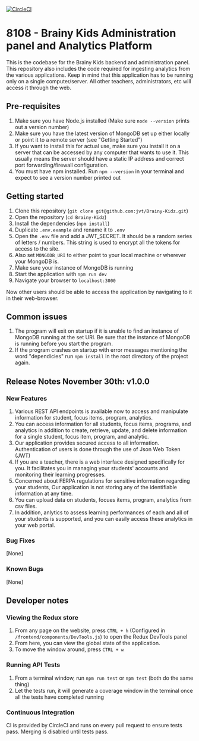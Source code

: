 [![CircleCI](https://circleci.com/gh/jvt/Brainy-Kids.svg?style=svg)](https://circleci.com/gh/jvt/Brainy-Kids)

# 8108 - Brainy Kids Administration panel and Analytics Platform

This is the codebase for the Brainy Kids backend and administration panel. This repository also includes the code required for ingesting analytics from the various applications. Keep in mind that this application has to be running only on a single computer/server. All other teachers, administrators, etc will access it through the web.

## Pre-requisites

1.  Make sure you have Node.js installed (Make sure `node --version` prints out a version number)
2.  Make sure you have the latest version of MongoDB set up either locally or point it to a remote server (see "Getting Started")
3.  If you want to install this for actual use, make sure you install it on a server that can be accessed by any computer that wants to use it. This usually means the server should have a static IP address and correct port forwarding/firewall configuration.
4. You must have npm installed. Run `npm --version` in your terminal and expect to see a version number printed out

## Getting started

1.  Clone this repository (`git clone git@github.com:jvt/Brainy-Kidz.git`)
2.  Open the repository (`cd Brainy-Kidz`)
3.  Install the dependencies (`npm install`)
4.  Duplicate `.env.example` and rename it to `.env`
5.  Open the `.env` file and add a JWT_SECRET. It should be a random series of letters / numbers. This string is used to encrypt all the tokens for access to the site.
6.  Also set `MONGODB_URI` to either point to your local machine or wherever your MongoDB is.
7.  Make sure your instance of MongoDB is running
8.  Start the application with `npm run dev`
9.  Navigate your browser to `localhost:3000`

Now other users should be able to access the application by navigating to it in their web-browser.

## Common issues

1. The program will exit on startup if it is unable to find an instance of MongoDB running at the set URI. Be sure that the instance of MongoDB is running before you start the program.
2. If the program crashes on startup with error messages mentioning the word "dependicies" run `npm install` in the root directory of the project again.

## Release Notes November 30th: v1.0.0
### New Features
1. Various REST API endpoints is available now to access and manipulate information for student, focus items, program, analytics. 
2. You can access information for all students, focus items, programs, and analytics in addition to create, retrieve, update, and delete information for a single student, focus item, program, and analytic. 
3. Our application provides secured access to all information. Authentication of users is done through the use of Json Web Token (JWT)
4. If you are a teacher, there is a web interface designed specifically for you. It facilitates you in managing your students' accounts and monitoring their learning progresses.
5. Concerned about FERPA regulations for sensitive information regarding your students, Our application is not storing any of the identifiable information at any time.
6. You can upload data on students, focues items, program, analytics from csv files.
7. In addition, anlytics to assess learning performances of each and all of your students is supported, and you can easily access these analytics in your web portal.

### Bug Fixes  
[None]

### Known Bugs
[None]
## Developer notes

### Viewing the Redux store

1.  From any page on the website, press `CTRL + h` (Configured in `/frontend/components/DevTools.js`) to open the Redux DevTools panel
2.  From here, you can view the global state of the application.
3.  To move the window around, press `CTRL + w`

### Running API Tests

1.  From a terminal window, run `npm run test` or `npm test` (both do the same thing)
2.  Let the tests run, it will generate a coverage window in the terminal once all the tests have completed running

### Continuous Integration

CI is provided by CircleCI and runs on every pull request to ensure tests pass. Merging is disabled until tests pass.
